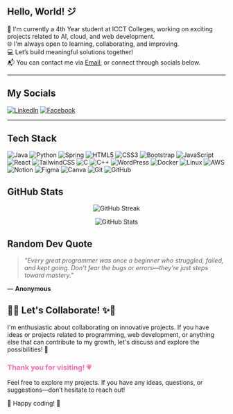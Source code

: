 ##  Hello, World! ジ

🌷 I'm currently a 4th  Year student at ICCT Colleges, working on exciting projects related to AI, cloud, and web development.  
🌐 I'm always open to learning, collaborating, and improving.  
💻 Let’s build meaningful solutions together!  
📬 You can contact me via [Email](mailto:michellesonio26@gmail.com), or connect through socials below.

---

## My Socials

[![LinkedIn](https://img.shields.io/badge/LinkedIn-blue?logo=linkedin)](https://www.linkedin.com/in/michellesonio/) [![Facebook](https://img.shields.io/badge/Facebook-1877F2?logo=facebook&logoColor=white)](https://www.facebook.com/michelle.sonio.16/)  


---
## Tech Stack

![Java](https://img.shields.io/badge/Java-orange?logo=java)
![Python](https://img.shields.io/badge/Python-FFD43B?logo=python)
![Spring](https://img.shields.io/badge/Spring-6DB33F?logo=spring)
![HTML5](https://img.shields.io/badge/HTML5-e34c26?logo=html5&logoColor=white)
![CSS3](https://img.shields.io/badge/CSS3-1572B6?logo=css3)
![Bootstrap](https://img.shields.io/badge/Bootstrap-7952B3?logo=bootstrap&logoColor=white)
![JavaScript](https://img.shields.io/badge/JavaScript-F7DF1E?logo=javascript&logoColor=black)
![React](https://img.shields.io/badge/React-61DAFB?logo=react)
![TailwindCSS](https://img.shields.io/badge/TailwindCSS-38B2AC?logo=tailwind-css)
![C](https://img.shields.io/badge/C-00599C?logo=c&logoColor=white)
![C++](https://img.shields.io/badge/C++-00599C?logo=c%2B%2B&logoColor=white)
![WordPress](https://img.shields.io/badge/WordPress-21759B?logo=wordpress&logoColor=white)
![Docker](https://img.shields.io/badge/Docker-2496ED?logo=docker&logoColor=white)
![Linux](https://img.shields.io/badge/Linux-FCC624?logo=linux&logoColor=black)
![AWS](https://img.shields.io/badge/AWS-232F3E?logo=amazon-aws&logoColor=white)
![Notion](https://img.shields.io/badge/Notion-000000?logo=notion&logoColor=white)
![Figma](https://img.shields.io/badge/Figma-F24E1E?logo=figma)
![Canva](https://img.shields.io/badge/Canva-00C4CC?logo=canva)
![Git](https://img.shields.io/badge/Git-F05032?logo=git)
![GitHub](https://img.shields.io/badge/GitHub-181717?logo=github)

<h2>GitHub Stats </h2>
<p align="center">
  <img src="https://github-readme-streak-stats.herokuapp.com?user=yourusername&theme=tokyonight&hide_border=true&date_format=M%20j%5B%2C%20Y%5D" alt="GitHub Streak" />
</p>

<p align="center">
  <img src="https://github-readme-stats.vercel.app/api?username=yourusername&show_icons=true&theme=tokyonight&hide_border=true" alt="GitHub Stats" />
</p>

## Random Dev Quote

> _"Every great programmer was once a beginner who struggled, failed, and kept going. Don't fear the bugs or errors—they're just steps toward mastery."_

— **Anonymous**

<h2>🌸✨ Let's Collaborate! ✨🌸</h2>

I'm enthusiastic about collaborating on innovative projects. If you have ideas or projects related to programming, web development, or anything else that can contribute to my growth, let's discuss and explore the possibilities! 💋

### <span style="color:#ff69b4;">Thank you for visiting! 💗</span>

Feel free to explore my projects. If you have any ideas, questions, or suggestions—don’t hesitate to reach out!

🌷 Happy coding! 🚀
